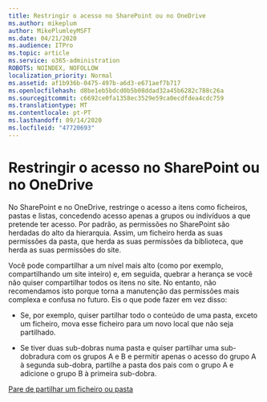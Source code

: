 ```yaml
---
title: Restringir o acesso no SharePoint ou no OneDrive
ms.author: mikeplum
author: MikePlumleyMSFT
ms.date: 04/21/2020
ms.audience: ITPro
ms.topic: article
ms.service: o365-administration
ROBOTS: NOINDEX, NOFOLLOW
localization_priority: Normal
ms.assetid: af1b936b-0475-497b-a6d3-e671aef7b717
ms.openlocfilehash: d8be1eb5bdcd0b5b08ddad32a45b6282c788c26a
ms.sourcegitcommit: c6692ce0fa1358ec3529e59ca0ecdfdea4cdc759
ms.translationtype: MT
ms.contentlocale: pt-PT
ms.lasthandoff: 09/14/2020
ms.locfileid: "47720693"
---
```

# <a name="restrict-access-in-sharepoint-or-onedrive"></a>Restringir o acesso no SharePoint ou no OneDrive

No SharePoint e no OneDrive, restringe o acesso a itens como ficheiros, pastas e listas, concedendo acesso apenas a grupos ou indivíduos a que pretende ter acesso. Por padrão, as permissões no SharePoint são herdadas do alto da hierarquia. Assim, um ficheiro herda as suas permissões da pasta, que herda as suas permissões da biblioteca, que herda as suas permissões do site.
  
Você pode compartilhar a um nível mais alto (como por exemplo, compartilhando um site inteiro) e, em seguida, quebrar a herança se você não quiser compartilhar todos os itens no site. No entanto, não recomendamos isto porque torna a manutenção das permissões mais complexa e confusa no futuro. Eis o que pode fazer em vez disso:
  
- Se, por exemplo, quiser partilhar todo o conteúdo de uma pasta, exceto um ficheiro, mova esse ficheiro para um novo local que não seja partilhado.
    
- Se tiver duas sub-dobras numa pasta e quiser partilhar uma sub-dobradura com os grupos A e B e permitir apenas o acesso do grupo A à segunda sub-dobra, partilhe a pasta dos pais com o grupo A e adicione o grupo B à primeira sub-dobra.
    
[Pare de partilhar um ficheiro ou pasta ](https://go.microsoft.com/fwlink/?linkid=2008861)
  


